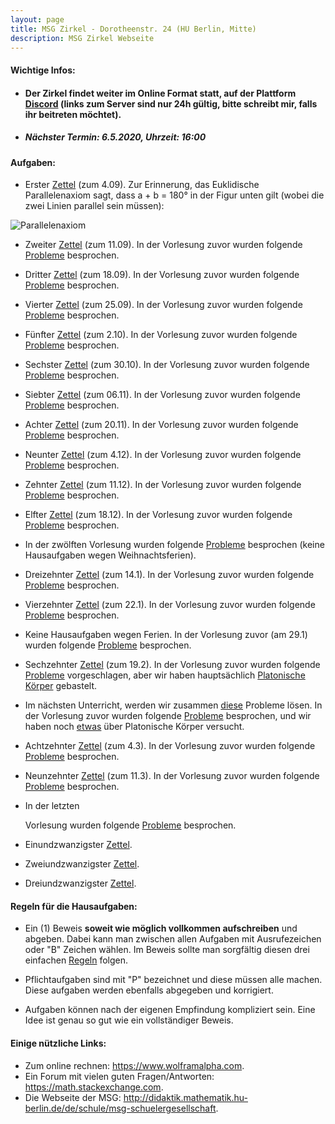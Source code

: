 ```yaml
---
layout: page
title: MSG Zirkel - Dorotheenstr. 24 (HU Berlin, Mitte)
description: MSG Zirkel Webseite
---
```



#### Wichtige Infos:

 - #### Der Zirkel findet weiter im Online Format statt, auf der Plattform <a href="https://discordapp.com/">Discord</a> (links zum Server sind nur 24h gültig, bitte schreibt mir, falls ihr beitreten möchtet).

 - ##### Nächster Termin: 6.5.2020, Uhrzeit: 16:00

#### Aufgaben:

 - Erster <a href="../aufgaben/Aufgabe_1.pdf">Zettel</a> (zum 4.09). Zur
   Erinnerung, das Euklidische Parallelenaxiom sagt, dass a + b = 180° in der
Figur unten gilt (wobei die zwei Linien parallel sein müssen):
<img src="Parallel_Postulate.png" alt="Parallelenaxiom">

 - Zweiter <a href="../aufgaben/Aufgabe_2_2.pdf">Zettel</a> (zum 11.09). In der
   Vorlesung zuvor wurden folgende <a href="../aufgaben/Aufgabe_2_1.pdf">Probleme</a> besprochen.

 - Dritter <a href="../aufgaben/Aufgabe_3_2.pdf">Zettel</a> (zum 18.09). In der
   Vorlesung zuvor wurden folgende <a href="../aufgaben/Aufgabe_3_1.pdf">Probleme</a> besprochen.

 - Vierter <a href="../aufgaben/ufgabe_4_2.pdf">Zettel</a> (zum 25.09). In der
   Vorlesung zuvor wurden folgende <a href="../aufgaben/Aufgabe_4_1.pdf">Probleme</a> besprochen.

 - Fünfter <a href="../aufgaben/Aufgabe_5_2.pdf">Zettel</a> (zum 2.10). In der
   Vorlesung zuvor wurden folgende <a href="../aufgaben/Aufgabe_5_1.pdf">Probleme</a> besprochen.

 - Sechster <a href="../aufgaben/Aufgabe_6_2.pdf">Zettel</a> (zum 30.10). In der
   Vorlesung zuvor wurden folgende <a href="../aufgaben/Aufgabe_6_1.pdf">Probleme</a> besprochen.

 - Siebter <a href="../aufgaben/Aufgabe_7_2.pdf">Zettel</a> (zum 06.11). In der
   Vorlesung zuvor wurden folgende <a href="../aufgaben/Aufgabe_7_1.pdf">Probleme</a> besprochen.

 - Achter <a href="../aufgaben/Aufgabe_8_2.pdf">Zettel</a> (zum 20.11). In der
   Vorlesung zuvor wurden folgende <a href="../aufgaben/Aufgabe_8_1.pdf">Probleme</a> besprochen.

 - Neunter <a href="../aufgaben/Aufgabe_9_2.pdf">Zettel</a> (zum 4.12). In der
   Vorlesung zuvor wurden folgende <a href="../aufgaben/Aufgabe_9_1.pdf">Probleme</a> besprochen.

 - Zehnter <a href="../aufgaben/Aufgabe_10_2.pdf">Zettel</a> (zum 11.12). In der
   Vorlesung zuvor wurden folgende <a href="../aufgaben/Aufgabe_10_1.pdf">Probleme</a> besprochen.

 - Elfter <a href="../aufgaben/Aufgabe_11_2.pdf">Zettel</a> (zum 18.12). In der
   Vorlesung zuvor wurden folgende <a href="../aufgaben/Aufgabe_11_1.pdf">Probleme</a> besprochen.

 - In der zwölften Vorlesung wurden folgende <a href="../aufgaben/Aufgabe_13_1.pdf">Probleme</a> besprochen (keine Hausaufgaben wegen Weihnachtsferien).

 - Dreizehnter <a href="../aufgaben/Aufgabe_13_2.pdf">Zettel</a> (zum 14.1). In der
   Vorlesung zuvor wurden folgende <a href="../aufgaben/Aufgabe_13_1.pdf">Probleme</a> besprochen.

 - Vierzehnter <a href="../aufgaben/Aufgabe_14_2.pdf">Zettel</a> (zum 22.1). In der
   Vorlesung zuvor wurden folgende <a href="../aufgaben/Aufgabe_14_1.pdf">Probleme</a> besprochen.

 - Keine Hausaufgaben wegen Ferien. In der
   Vorlesung zuvor (am 29.1) wurden folgende <a href="../aufgaben/Aufgabe_15_1.pdf">Probleme</a> besprochen.

 - Sechzehnter <a href="../aufgaben/Aufgabe_16_2.pdf">Zettel</a> (zum 19.2). In der
     Vorlesung zuvor wurden folgende <a href="../aufgaben/Aufgabe_16_1.pdf">Probleme</a> vorgeschlagen, aber wir haben hauptsächlich <a href="https://de.wikipedia.org/wiki/Platonischer_K%C3%B6rper">Platonische Körper</a> gebastelt.

 - Im nächsten Unterricht, werden wir zusammen <a href="../aufgaben/Aufgabe_17_2.pdf">diese</a> Probleme lösen. In der
         Vorlesung zuvor wurden folgende <a href="../aufgaben/Aufgabe_17_1.pdf">Probleme</a> besprochen, und wir haben noch <a href="../aufgaben/Aufgabe_17_3.pdf">etwas</a> über Platonische Körper versucht.

 - Achtzehnter <a href="../aufgaben/Aufgabe_18_2.pdf">Zettel</a> (zum 4.3). In der
   Vorlesung zuvor wurden folgende <a href="../aufgaben/Aufgabe_18_1.pdf">Probleme</a> besprochen.

 - Neunzehnter <a href="../aufgaben/Aufgabe_19_2.pdf">Zettel</a> (zum 11.3). In der
   Vorlesung zuvor wurden folgende <a href="../aufgaben/Aufgabe_19_1.pdf">Probleme</a> besprochen.

 - <!--Zwanzigster <a href="../aufgaben/Aufgabe_20_2.pdf">Zettel</a> (zum 18.3).--> In der letzten
   Vorlesung wurden folgende <a href="../aufgaben/Aufgabe_20_1.pdf">Probleme</a> besprochen.

 - Einundzwanzigster <a href="../aufgaben/Aufgabe_21.pdf">Zettel</a>.

 - Zweiundzwanzigster <a href="../aufgaben/Aufgabe_22.pdf">Zettel</a>.

 - Dreiundzwanzigster <a href="../aufgaben/Aufgabe_23.pdf">Zettel</a>.

#### Regeln für die Hausaufgaben:

 - Ein (1) Beweis **soweit wie möglich vollkommen aufschreiben** und abgeben. Dabei kann man zwischen allen Aufgaben mit
   Ausrufezeichen oder "B" Zeichen wählen. Im Beweis sollte man sorgfältig diesen drei einfachen <a href="../Mantra.pdf">Regeln</a> folgen.

 - Pflichtaufgaben sind mit "P" bezeichnet und diese müssen alle machen. Diese
   aufgaben werden ebenfalls abgegeben und korrigiert.

 - Aufgaben können nach der eigenen Empfindung kompliziert sein.
   Eine Idee ist genau so gut wie ein vollständiger Beweis.

#### Einige nützliche Links:

 - Zum online rechnen: <https://www.wolframalpha.com>.
 - Ein Forum mit vielen guten Fragen/Antworten: <https://math.stackexchange.com>.
 - Die Webseite der MSG: <http://didaktik.mathematik.hu-berlin.de/de/schule/msg-schuelergesellschaft>.

<!-- Note: this is how to write a comment in HTML. Everything in here won't show up on your webpage.-->

<!--
To increase the size of the title, use fewer # in front of the paper title.
To decrease the size of the title, use more #.
To remove the italics, remove the * before and after the description
To remove the underline from the title, remove the <u> tags (<u> and </u>)
-->
